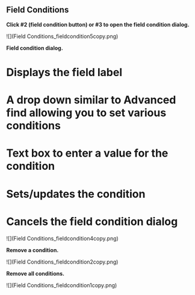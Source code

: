 ## Field Conditions

**Click #2 (field condition button) or #3 to open the field condition dialog.**

![](Field Conditions_fieldcondition5copy.png)

**Field condition dialog.**

# Displays the field label
# A drop down similar to Advanced find allowing you to set various conditions
# Text box to enter a value for the condition
# Sets/updates the condition
# Cancels the field condition dialog
![](Field Conditions_fieldcondition4copy.png)

**Remove a condition.**

![](Field Conditions_fieldcondition2copy.png)

**Remove all conditions.**

![](Field Conditions_fieldcondition1copy.png)


